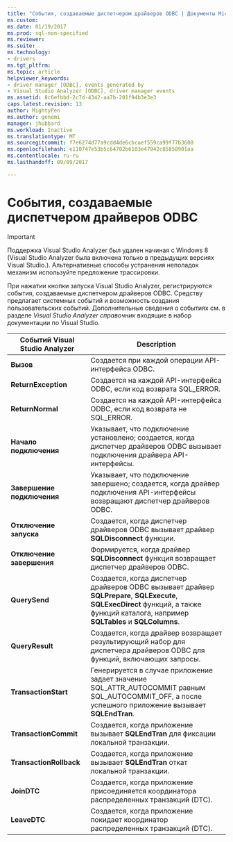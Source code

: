 ```yaml
---
title: "События, создаваемые диспетчером драйверов ODBC | Документы Microsoft"
ms.custom: 
ms.date: 01/19/2017
ms.prod: sql-non-specified
ms.reviewer: 
ms.suite: 
ms.technology:
- drivers
ms.tgt_pltfrm: 
ms.topic: article
helpviewer_keywords:
- driver manager [ODBC], events generated by
- Visual Studio Analyzer [ODBC], driver manager events
ms.assetid: 8c6efbbd-2c7d-4342-aa7b-201f94b3e3e3
caps.latest.revision: 13
author: MightyPen
ms.author: genemi
manager: jhubbard
ms.workload: Inactive
ms.translationtype: MT
ms.sourcegitcommit: f7e6274d77a9cdd4de6cbcaef559ca99f77b3608
ms.openlocfilehash: e110747e53b5c64702b6103e47942c85858901aa
ms.contentlocale: ru-ru
ms.lasthandoff: 09/09/2017

---
```

# <a name="events-generated-by-the-odbc-driver-manager"></a>События, создаваемые диспетчером драйверов ODBC
> [!IMPORTANT]  
>  Поддержка Visual Studio Analyzer был удален начиная с Windows 8 (Visual Studio Analyzer была включена только в предыдущих версиях Visual Studio.). Альтернативные способы устранения неполадок механизм используйте предложение трассировки.  
  
 При нажатии кнопки запуска Visual Studio Analyzer, регистрируются события, создаваемые диспетчером драйверов ODBC. Средству предлагает системных событий и возможность создания пользовательских событий. Дополнительные сведения о событиях см. в разделе *Visual Studio Analyzer справочник* входящие в набор документации по Visual Studio.  
  
|Событий Visual Studio Analyzer|Description|  
|----------------------------------|-----------------|  
|**Вызов**|Создается при каждой операции API-интерфейса ODBC.|  
|**ReturnException**|Создается на каждой API-интерфейса ODBC, если код возврата SQL_ERROR.|  
|**ReturnNormal**|Создается на каждой API-интерфейса ODBC, если код возврата не SQL_ERROR.|  
|**Начало подключения**|Указывает, что подключение установлено; создается, когда диспетчер драйверов ODBC вызывает подключения драйвера API-интерфейсы.|  
|**Завершение подключения**|Указывает, что подключение завершено; создается, когда драйвер подключения API-интерфейсы возвращают диспетчер драйверов ODBC.|  
|**Отключение запуска**|Создается, когда диспетчер драйверов ODBC вызывает драйвер **SQLDisconnect** функции.|  
|**Отключение завершения**|Формируется, когда драйвер **SQLDisconnect** функция возвращает диспетчер драйверов ODBC.|  
|**QuerySend**|Создается, когда диспетчер драйверов ODBC вызывает драйвер **SQLPrepare**, **SQLExecute**, **SQLExecDirect** функций, а также функций каталога, например **SQLTables** и **SQLColumns**.|  
|**QueryResult**|Создается, когда драйвер возвращает результирующий набор для диспетчера драйверов ODBC для функций, включающих запросы.|  
|**TransactionStart**|Генерируется в случае приложение задает значение SQL_ATTR_AUTOCOMMIT равным SQL_AUTOCOMMIT_OFF, а после успешного приложение вызывает **SQLEndTran**.|  
|**TransactionCommit**|Создается, когда приложение вызывает **SQLEndTran** для фиксации локальной транзакции.|  
|**TransactionRollback**|Создается, когда приложение вызывает **SQLEndTran** откат локальной транзакции.|  
|**JoinDTC**|Создается, когда приложение присоединяется координатора распределенных транзакций (DTC).|  
|**LeaveDTC**|Создается, когда приложение покидает координатор распределенных транзакций (DTC).|

